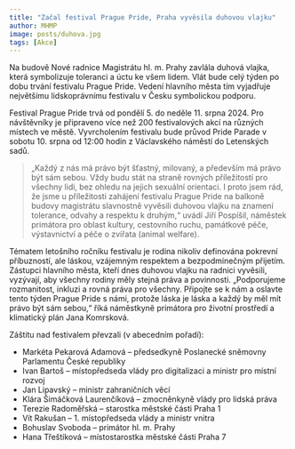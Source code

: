 ```yaml
---
title: "Začal festival Prague Pride, Praha vyvěsila duhovou vlajku"
author: MHMP
image: posts/duhova.jpg
tags: [Akce]
---
```

 
Na budově Nové radnice Magistrátu hl. m. Prahy zavlála duhová vlajka, která symbolizuje toleranci a úctu ke všem lidem.  Vlát bude celý týden po dobu trvání festivalu Prague Pride. Vedení hlavního města tím vyjadřuje největšímu lidskoprávnímu festivalu v Česku symbolickou podporu.

Festival Prague Pride trvá od pondělí 5. do neděle 11. srpna 2024. Pro návštěvníky je připraveno více než 200 festivalových akcí na různých místech ve městě. Vyvrcholením festivalu bude průvod Pride Parade v sobotu 10. srpna od 12:00 hodin z Václavského náměstí do Letenských sadů.

> „Každý z nás má právo být šťastný, milovaný, a především má právo být sám sebou. Vždy budu stát na straně rovných příležitostí pro všechny lidi, bez ohledu na jejich sexuální orientaci. I proto jsem rád, že jsme u příležitosti zahájení festivalu Prague Pride na balkoně budovy magistrátu slavnostně vyvěsili duhovou vlajku na znamení tolerance, odvahy a respektu k druhým,“ uvádí Jiří Pospíšil, náměstek primátora pro oblast kultury, cestovního ruchu, památkové péče, výstavnictví a péče o zvířata (animal welfare).

Tématem letošního ročníku festivalu je rodina nikoliv definována pokrevní příbuzností, ale láskou, vzájemným respektem a bezpodmínečným přijetím. Zástupci hlavního města, kteří dnes duhovou vlajku na radnici vyvěsili, vyzývají, aby všechny rodiny měly stejná práva a povinnosti. „Podporujeme rozmanitost, inkluzi a rovná práva pro všechny. Připojte se k nám a oslavte tento týden Prague Pride s námi, protože láska je láska a každý by měl mít právo být sám sebou,“ říká náměstkyně primátora pro životní prostředí a klimatický plán Jana Komrsková.

Záštitu nad festivalem převzali (v abecedním pořadí):

* Markéta Pekarová Adamová – předsedkyně Poslanecké sněmovny Parlamentu České republiky
* Ivan Bartoš – místopředseda vlády pro digitalizaci a ministr pro místní rozvoj
* Jan Lipavský – ministr zahraničních věcí
* Klára Šimáčková Laurenčíková – zmocněnkyně vlády pro lidská práva
* Terezie Radoměřská – starostka městské části Praha 1
* Vít Rakušan – 1. místopředseda vlády a ministr vnitra
* Bohuslav Svoboda – primátor hl. m. Prahy
* Hana Třeštíková – místostarostka městské části Praha 7
